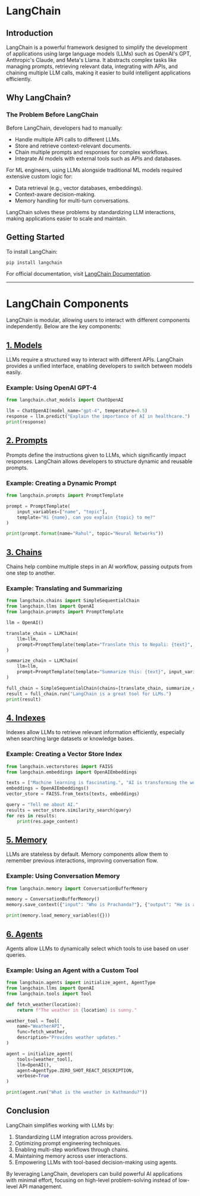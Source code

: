 # LangChain

## Introduction

LangChain is a powerful framework designed to simplify the development of applications using large language models (LLMs) such as OpenAI's GPT, Anthropic's Claude, and Meta's Llama. It abstracts complex tasks like managing prompts, retrieving relevant data, integrating with APIs, and chaining multiple LLM calls, making it easier to build intelligent applications efficiently.

## Why LangChain?

### The Problem Before LangChain

Before LangChain, developers had to manually:
- Handle multiple API calls to different LLMs.
- Store and retrieve context-relevant documents.
- Chain multiple prompts and responses for complex workflows.
- Integrate AI models with external tools such as APIs and databases.

For ML engineers, using LLMs alongside traditional ML models required extensive custom logic for:
- Data retrieval (e.g., vector databases, embeddings).
- Context-aware decision-making.
- Memory handling for multi-turn conversations.

LangChain solves these problems by standardizing LLM interactions, making applications easier to scale and maintain.

## Getting Started

To install LangChain:
```bash
pip install langchain
```

For official documentation, visit [LangChain Documentation](https://python.langchain.com/).

---

# LangChain Components

LangChain is modular, allowing users to interact with different components independently. Below are the key components:

## [1. Models](Models/)

LLMs require a structured way to interact with different APIs. LangChain provides a unified interface, enabling developers to switch between models easily.

### Example: Using OpenAI GPT-4
```python
from langchain.chat_models import ChatOpenAI

llm = ChatOpenAI(model_name="gpt-4", temperature=0.5)
response = llm.predict("Explain the importance of AI in healthcare.")
print(response)
```

## [2. Prompts](Prompts/)

Prompts define the instructions given to LLMs, which significantly impact responses. LangChain allows developers to structure dynamic and reusable prompts.

### Example: Creating a Dynamic Prompt
```python
from langchain.prompts import PromptTemplate

prompt = PromptTemplate(
    input_variables=["name", "topic"],
    template="Hi {name}, can you explain {topic} to me?"
)

print(prompt.format(name="Rahul", topic="Neural Networks"))
```

## [3. Chains](Chains/)

Chains help combine multiple steps in an AI workflow, passing outputs from one step to another.

### Example: Translating and Summarizing
```python
from langchain.chains import SimpleSequentialChain
from langchain.llms import OpenAI
from langchain.prompts import PromptTemplate

llm = OpenAI()

translate_chain = LLMChain(
    llm=llm,
    prompt=PromptTemplate(template="Translate this to Nepali: {text}", input_variables=["text"])
)

summarize_chain = LLMChain(
    llm=llm,
    prompt=PromptTemplate(template="Summarize this: {text}", input_variables=["text"])
)

full_chain = SimpleSequentialChain(chains=[translate_chain, summarize_chain])
result = full_chain.run("LangChain is a great tool for LLMs.")
print(result)
```

## [4. Indexes](Indexes/)

Indexes allow LLMs to retrieve relevant information efficiently, especially when searching large datasets or knowledge bases.

### Example: Creating a Vector Store Index
```python
from langchain.vectorstores import FAISS
from langchain.embeddings import OpenAIEmbeddings

texts = ["Machine learning is fascinating.", "AI is transforming the world."]
embeddings = OpenAIEmbeddings()
vector_store = FAISS.from_texts(texts, embeddings)

query = "Tell me about AI."
results = vector_store.similarity_search(query)
for res in results:
    print(res.page_content)
```

## [5. Memory](Memory/)

LLMs are stateless by default. Memory components allow them to remember previous interactions, improving conversation flow.

### Example: Using Conversation Memory
```python
from langchain.memory import ConversationBufferMemory

memory = ConversationBufferMemory()
memory.save_context({"input": "Who is Prachanda?"}, {"output": "He is a Nepalese politician."})

print(memory.load_memory_variables({}))
```

## [6. Agents](Agents/)

Agents allow LLMs to dynamically select which tools to use based on user queries.

### Example: Using an Agent with a Custom Tool
```python
from langchain.agents import initialize_agent, AgentType
from langchain.llms import OpenAI
from langchain.tools import Tool

def fetch_weather(location):
    return f"The weather in {location} is sunny."

weather_tool = Tool(
    name="WeatherAPI",
    func=fetch_weather,
    description="Provides weather updates."
)

agent = initialize_agent(
    tools=[weather_tool],
    llm=OpenAI(),
    agent=AgentType.ZERO_SHOT_REACT_DESCRIPTION,
    verbose=True
)

print(agent.run("What is the weather in Kathmandu?"))
```

## Conclusion

LangChain simplifies working with LLMs by:
1. Standardizing LLM integration across providers.
2. Optimizing prompt engineering techniques.
3. Enabling multi-step workflows through chains.
4. Maintaining memory across user interactions.
5. Empowering LLMs with tool-based decision-making using agents.

By leveraging LangChain, developers can build powerful AI applications with minimal effort, focusing on high-level problem-solving instead of low-level API management.